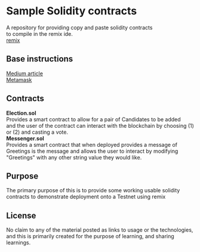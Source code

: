 # Sample Solidity contracts

A repository for providing copy and paste solidity contracts  
to compile in the remix ide.  
[remix](http://remix.ethereum.org/#optimize=false&version=soljson-v0.4.21+commit.dfe3193c.js&runs=200&evmVersion=null)

## Base instructions  
[Medium article](https://medium.com/swlh/deploy-smart-contracts-on-ropsten-testnet-through-ethereum-remix-233cd1494b4b)  
[Metamask](https://www.geeksforgeeks.org/how-to-install-and-use-metamask-on-google-chrome/)  




## Contracts  
**Election.sol**  
 Provides a smart contract to allow for a pair of Candidates to be added  
and the user of the contract can interact with the blockchain by choosing (1) or (2) and casting a vote.  
**Messenger.sol**  
Provides a smart contract that when deployed provides a message of Greetings is the message and allows the user to interact by modifying "Greetings" with any other string value they would like.



## Purpose
The primary purpose of this is to provide some working usable solidity contracts to demonstrate deployment onto a Testnet using remix


## License
No claim to any of the material posted as links to usage or the technologies, and this is primarily created for the purpose of learning, and sharing learnings.
